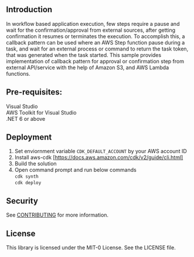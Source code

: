 ## Introduction
In workflow based application execution, few steps require a pause and wait for the confirmation/approval from external sources, after getting confirmation it resumes or terminates the execution. To accomplish this, a callback pattern can be used where an AWS Step function pause during a task, and wait for an external process or command to return the task token, that was generated when the task started. 
This sample provides implementation of callback pattern for approval or confirmation step from external API/service with the help of Amazon S3, and AWS Lambda functions.

## Pre-requisites:
Visual Studio\
AWS Toolkit for Visual Studio\
.NET 6 or above

## Deployment

1. Set enviornment variable `CDK_DEFAULT_ACCOUNT` by your AWS account ID
2. Install aws-cdk [https://docs.aws.amazon.com/cdk/v2/guide/cli.html]
3. Build the solution
3. Open command prompt and run below commands\
    `cdk synth`\
    `cdk deploy`
	
## Security

See [CONTRIBUTING](CONTRIBUTING.md#security-issue-notifications) for more information.

## License

This library is licensed under the MIT-0 License. See the LICENSE file.